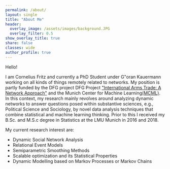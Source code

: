 ```yaml
---
permalink: /about/
layout: single
title: "About Me"
header:
  overlay_image: /assets/images/background.JPG
  overlay_filter: 0.5
show_overlay_title: true
share: false
classes: wide
author_profile: true  
---
```


Hello! 

I am Cornelius Fritz and currently a PhD Student under G\"oran Kauermann working on all kinds of things remotely related to networks. My position is partly funded by the DFG project DFG Project ["International Arms Trade: A Network Approach"](https://www.arms-trade-research.uni-muenchen.de/index.html) and the  Munich Center for Machine Learning[(MCML)](https://mcml.ai/). In this context, my research mainly revolves around analyzing dynamic networks to answer questions posed within substantive sciences, e.g., Political Science and Sociology, by novel data analysis techniques that combine statistical and machine learning thinking. Prior to this I received my B.Sc. and M.S.c degree in Statistics at the LMU Munich in 2016 and 2018.

My current research interest are: 

- Dynamic Social Network Analysis 
- Relational Event Models
- Semiparametric Smoothing Methods  
- Scalable optimization and its Statistical Properties   
- Dynamic Modelling based on Markov Processes or Markov Chains 




